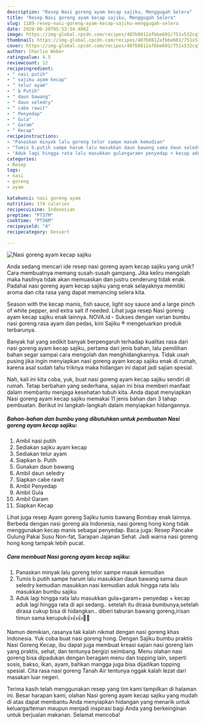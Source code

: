 ```yaml
---
description: "Resep Nasi goreng ayam kecap sajiku, Menggugah Selera"
title: "Resep Nasi goreng ayam kecap sajiku, Menggugah Selera"
slug: 1189-resep-nasi-goreng-ayam-kecap-sajiku-menggugah-selera
date: 2020-06-28T05:53:54.406Z
image: https://img-global.cpcdn.com/recipes/407b8812afbbe601/751x532cq70/nasi-goreng-ayam-kecap-sajiku-foto-resep-utama.jpg
thumbnail: https://img-global.cpcdn.com/recipes/407b8812afbbe601/751x532cq70/nasi-goreng-ayam-kecap-sajiku-foto-resep-utama.jpg
cover: https://img-global.cpcdn.com/recipes/407b8812afbbe601/751x532cq70/nasi-goreng-ayam-kecap-sajiku-foto-resep-utama.jpg
author: Charlie Weber
ratingvalue: 4.5
reviewcount: 12
recipeingredient:
- " nasi putih"
- " sajiku ayam kecap"
- " telur ayam"
- " b Putih"
- " daun bawang"
- " daun seledry"
- " cabe rawit"
- " Penyedap"
- " Gula"
- " Garam"
- " Kecap"
recipeinstructions:
- "Panaskan minyak lalu goreng telor sampe masak kemudian"
- "Tumis b.putih sampe harum lalu masukkan daun bawang sama daun seledry kemudian masukkan nasi kemudian aduk hingga rata lalu masukkan bumbu sajiku"
- "Aduk lagi hingga rata lalu masukkan gula+garam+ penyedap + kecap aduk lagi hingga rata di api sedang.. setelah itu dirasa bumbunya,setelah dirasa cukup bisa di hidangkan.. diberi taburan bawang goreng,irisan timun sama kerupuk👍👍👍🤗😘"
categories:
- Resep
tags:
- nasi
- goreng
- ayam

katakunci: nasi goreng ayam 
nutrition: 174 calories
recipecuisine: Indonesian
preptime: "PT37M"
cooktime: "PT36M"
recipeyield: "4"
recipecategory: Dessert

---
```



![Nasi goreng ayam kecap sajiku](https://img-global.cpcdn.com/recipes/407b8812afbbe601/751x532cq70/nasi-goreng-ayam-kecap-sajiku-foto-resep-utama.jpg)

Anda sedang mencari ide resep nasi goreng ayam kecap sajiku yang unik? Cara membuatnya memang susah-susah gampang. Jika keliru mengolah maka hasilnya tidak akan memuaskan dan justru cenderung tidak enak. Padahal nasi goreng ayam kecap sajiku yang enak selayaknya memiliki aroma dan cita rasa yang dapat memancing selera kita.

Season with the kecap manis, fish sauce, light soy sauce and a large pinch of white pepper, and extra salt if needed. Lihat juga resep Nasi goreng ayam kecap sajiku enak lainnya. NOVA.id - Sukses dengan varian bumbu nasi goreng rasa ayam dan pedas, kini Sajiku ® mengeluarkan produk terbarunya.

Banyak hal yang sedikit banyak berpengaruh terhadap kualitas rasa dari nasi goreng ayam kecap sajiku, pertama dari jenis bahan, lalu pemilihan bahan segar sampai cara mengolah dan menghidangkannya. Tidak usah pusing jika ingin menyiapkan nasi goreng ayam kecap sajiku enak di rumah, karena asal sudah tahu triknya maka hidangan ini dapat jadi sajian spesial.


Nah, kali ini kita coba, yuk, buat nasi goreng ayam kecap sajiku sendiri di rumah. Tetap berbahan yang sederhana, sajian ini bisa memberi manfaat dalam membantu menjaga kesehatan tubuh kita. Anda dapat menyiapkan Nasi goreng ayam kecap sajiku memakai 11 jenis bahan dan 3 tahap pembuatan. Berikut ini langkah-langkah dalam menyiapkan hidangannya.

<!--inarticleads1-->

##### Bahan-bahan dan bumbu yang dibutuhkan untuk pembuatan Nasi goreng ayam kecap sajiku:

1. Ambil  nasi putih
1. Sediakan  sajiku ayam kecap
1. Sediakan  telur ayam
1. Siapkan  b. Putih
1. Gunakan  daun bawang
1. Ambil  daun seledry
1. Siapkan  cabe rawit
1. Ambil  Penyedap
1. Ambil  Gula
1. Ambil  Garam
1. Siapkan  Kecap


Lihat juga resep Ayam goreng Sajiku tumis bawang Bombay enak lainnya. Berbeda dengan nasi goreng ala Indonesia, nasi goreng hong kong tidak menggunakan kecap manis sebagai penyedap. Baca juga: Resep Pancake Gulung Pakai Susu Non-fat, Sarapan Jajanan Sehat. Jadi warna nasi goreng hong kong tampak lebih pucat. 

<!--inarticleads2-->

##### Cara membuat Nasi goreng ayam kecap sajiku:

1. Panaskan minyak lalu goreng telor sampe masak kemudian
1. Tumis b.putih sampe harum lalu masukkan daun bawang sama daun seledry kemudian masukkan nasi kemudian aduk hingga rata lalu masukkan bumbu sajiku
1. Aduk lagi hingga rata lalu masukkan gula+garam+ penyedap + kecap aduk lagi hingga rata di api sedang.. setelah itu dirasa bumbunya,setelah dirasa cukup bisa di hidangkan.. diberi taburan bawang goreng,irisan timun sama kerupuk👍👍👍🤗😘


Namun demikian, rasanya tak kalah nikmat dengan nasi goreng khas Indonesia. Yuk coba buat nasi goreng hong. Dengan Sajiku bumbu praktis Nasi Goreng Kecap, ibu dapat juga membuat kreasi sajian nasi goreng lain yang praktis, sehat, dan tentunya bergizi seimbang. Menu olahan nasi goreng bisa dipadukan dengan beragam menu dan topping lain, seperti sosis, bakso, ikan, ayam, bahkan mangga juga bisa dijadikan topping spesial. Cita rasa nasi goreng Tanah Air tentunya nggak kalah lezat dari masakan luar negeri. 

Terima kasih telah menggunakan resep yang tim kami tampilkan di halaman ini. Besar harapan kami, olahan Nasi goreng ayam kecap sajiku yang mudah di atas dapat membantu Anda menyiapkan hidangan yang menarik untuk keluarga/teman maupun menjadi inspirasi bagi Anda yang berkeinginan untuk berjualan makanan. Selamat mencoba!
